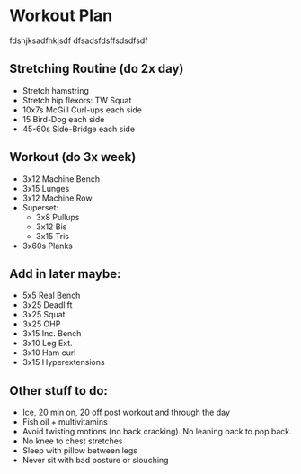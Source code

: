 # Workout Plan

fdshjksadfhkjsdf
dfsadsfdsffsdsdfsdf

## Stretching Routine (do 2x day)
* Stretch hamstring
* Stretch hip flexors: TW Squat
* 10x7s McGill Curl-ups each side
* 15 Bird-Dog each side
* 45-60s Side-Bridge each side


## Workout (do 3x week)
* 3x12 Machine Bench
* 3x15 Lunges
* 3x12 Machine Row
* Superset:
  * 3x8 Pullups
  * 3x12 Bis
  * 3x15 Tris
* 3x60s Planks


## Add in later maybe:
* 5x5 Real Bench
* 3x25 Deadlift
* 3x25 Squat
* 3x25 OHP
* 3x15 Inc. Bench
* 3x10 Leg Ext.
* 3x10 Ham curl
* 3x15 Hyperextensions


## Other stuff to do:
* Ice, 20 min on, 20 off post workout and through the day
* Fish oil + multivitamins
* Avoid twisting motions (no back cracking). No leaning back to pop back.
* No knee to chest stretches
* Sleep with pillow between legs
* Never sit with bad posture or slouching
